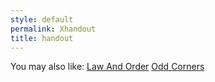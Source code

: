 ```yaml
---
style: default
permalink: Xhandout
title: handout
---
```

You may also like:
[Law And Order](http://scp-wiki.net/law-and-order)
[Odd Corners](http://scp-wiki.net/odd-corners)